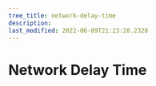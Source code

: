 ```yaml
---
tree_title: network-delay-time
description: 
last_modified: 2022-06-09T21:23:28.2328
---
```


# Network Delay Time
